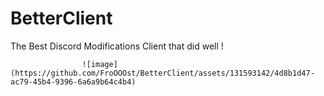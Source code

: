 # BetterClient
The Best Discord Modifications Client that did well !

                    ![image](https://github.com/FroOOOst/BetterClient/assets/131593142/4d8b1d47-ac79-45b4-9396-6a6a9b64c4b4)
